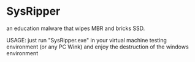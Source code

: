 # SysRipper
an education malware that wipes MBR and bricks SSD.

USAGE:
just run "SysRipper.exe" in your virtual machine testing environment (or any PC Wink) and enjoy the destruction of the windows environment


